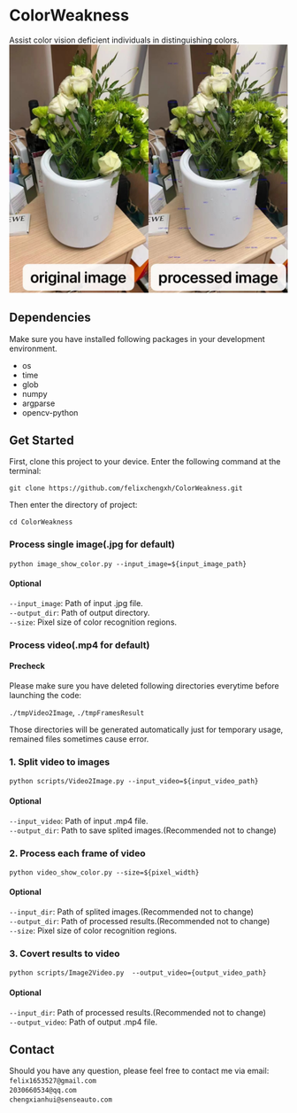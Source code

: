 # ColorWeakness
Assist color vision deficient individuals in distinguishing colors. 
![Illustration](https://github.com/felixchengxh/ColorWeakness/blob/main/Figs/illustration.jpg)
## Dependencies
Make sure you have installed following packages in your development environment.  
- os
- time
- glob
- numpy
- argparse
- opencv-python

## Get Started
First, clone this project to your device. Enter the following command at the terminal:  

```shell
git clone https://github.com/felixchengxh/ColorWeakness.git
```  

Then enter the directory of project:  

```shell
cd ColorWeakness
```  

### Process single image(.jpg for default)

```shell
python image_show_color.py --input_image=${input_image_path}
```  
#### Optional
`--input_image`: Path of input .jpg file.  
`--output_dir`: Path of output directory.  
`--size`: Pixel size of color recognition regions. 

### Process video(.mp4 for default) 

#### Precheck

Please make sure you have deleted following directories everytime before launching the code:  

`./tmpVideo2Image`, `./tmpFramesResult`  

Those directories will be generated automatically just for temporary usage, remained files sometimes cause error.

### 1. Split video to images

```shell
python scripts/Video2Image.py --input_video=${input_video_path}
```  

#### Optional

`--input_video`: Path of input .mp4 file.  
`--output_dir`: Path to save splited images.(Recommended not to change)  

### 2. Process each frame of video

```shell
python video_show_color.py --size=${pixel_width}
```

#### Optional
`--input_dir`: Path of splited images.(Recommended not to change)  
`--output_dir`: Path of processed results.(Recommended not to change)  
`--size`: Pixel size of color recognition regions.

### 3. Covert results to video

```shell
python scripts/Image2Video.py  --output_video={output_video_path}
```

#### Optional

`--input_dir`: Path of processed results.(Recommended not to change)  
`--output_video`: Path of output .mp4 file.

## Contact 

Should you have any question, please feel free to contact me via email:  
`felix1653527@gmail.com`  
`2030660534@qq.com`  
`chengxianhui@senseauto.com`  
